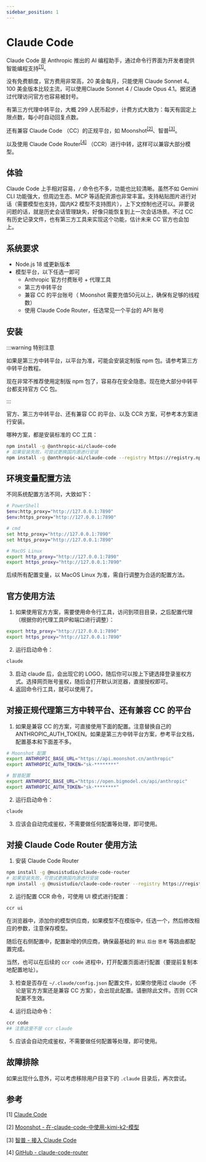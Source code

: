 ```yaml
---
sidebar_position: 1
---
```


# Claude Code

Claude Code 是 Anthropic 推出的 AI 编程助手，通过命令行界面为开发者提供智能编程支持<sup>[[1]](#参考)</sup>。

没有免费额度，官方费用非常高，20 美金每月，只能使用 Claude Sonnet 4。100 美金版本比较主流，可以使用Claude Sonnet 4 / Claude Opus 4.1。据说通过代理访问官方也容易被封号。

有第三方代理中转平台，大概 299 人民币起步，计费方式大致为：每天有固定上限点数，每小时自动回复点数。

还有兼容 Claude Code （CC）的正规平台，如 Moonshot<sup>[[2]](#参考)</sup>、智普<sup>[[3]](#参考)</sup>。

以及使用 Claude Code Router<sup>[[4]](#参考)</sup> （CCR）进行中转，这样可以兼容大部分模型。

## 体验

Claude Code 上手相对容易，`/` 命令也不多，功能也比较清晰。虽然不如 Gemini CLI 功能强大，但周边生态、MCP 等适配资源也非常丰富。支持粘贴图片进行对话（需要模型也支持，国内K2 模型不支持图片），上下文控制也还可以。非要说问题的话，就是历史会话管理缺失，好像只能恢复到上一次会话场景。不过 CC 有历史记录文件，也有第三方工具来实现这个功能，估计未来 CC 官方也会加上。

## 系统要求

- Node.js 18 或更新版本
- 模型平台，以下任选一即可
  - Anthropic 官方付费账号 + 代理工具
  - 第三方中转平台
  - 兼容 CC 的平台账号（ Moonshot 需要充值50元以上，确保有足够的线程数）
  - 使用 Claude Code Router，任选常见一个平台的 API 账号

## 安装

:::warning 特别注意

如果是第三方中转平台，以平台为准，可能会安装定制版 npm 包。请参考第三方中转平台教程。

现在非常不推荐使用定制版 npm 包了，容易存在安全隐患。现在绝大部分中转平台都支持官方 CC 包。

:::

官方、第三方中转平台、还有兼容 CC 的平台、以及 CCR 方案，可参考本方案进行安装。

哪种方案，都是安装标准的 CC 工具：

```bash
npm install -g @anthropic-ai/claude-code
# 如果安装失败，可尝试更换国内源进行安装
npm install -g @anthropic-ai/claude-code --registry https://registry.npmmirror.com
```

## 环境变量配置方法

不同系统配置方法不同，大致如下：

```bash
# PowerShell
$env:http_proxy="http://127.0.0.1:7890"
$env:https_proxy="http://127.0.0.1:7890"

# cmd
set http_proxy="http://127.0.0.1:7890"
set https_proxy="http://127.0.0.1:7890"

# MacOS Linux
export http_proxy="http://127.0.0.1:7890"
export https_proxy="http://127.0.0.1:7890"
```

后续所有配置变量，以 MacOS Linux 为准，需自行调整为合适的配置方法。

## 官方使用方法

1. 如果使用官方方案，需要使用命令行工具，访问到项目目录，之后配置代理（根据你的代理工具IP和端口进行调整）：

```bash
export http_proxy="http://127.0.0.1:7890"
export https_proxy="http://127.0.0.1:7890"
```

2. 运行启动命令：

```bash
claude
```

3. 启动 claude 后，会出现它的 LOGO，随后你可以按上下键选择登录鉴权方式。选择网页账号鉴权，随后会打开默认浏览器，直接授权即可。
4. 返回命令行工具，就可以使用了。

## 对接正规代理第三方中转平台、还有兼容 CC 的平台

1. 如果是兼容 CC 的方案，可直接使用下面的配置。注意替换自己的 ANTHROPIC_AUTH_TOKEN。如果是第三方中转平台方案，参考平台文档，配置基本和下面差不多。

```bash
# Moonshot 配置
export ANTHROPIC_BASE_URL="https://api.moonshot.cn/anthropic"
export ANTHROPIC_AUTH_TOKEN="sk-********"

# 智普配置
export ANTHROPIC_BASE_URL="https://open.bigmodel.cn/api/anthropic"
export ANTHROPIC_AUTH_TOKEN="sk-********"
```

2. 运行启动命令：

```bash
claude
```

3. 应该会自动完成鉴权，不需要做任何配置等处理，即可使用。

## 对接 Claude Code Router 使用方法

1. 安装 Claude Code Router

```bash
npm install -g @musistudio/claude-code-router
# 如果安装失败，可尝试更换国内源进行安装
npm install -g @musistudio/claude-code-router --registry https://registry.npmmirror.com
```

2. 运行配置 CCR 命令，可使用 UI 模式进行配置：

```bash
ccr ui
```

在浏览器中，添加你的模型供应商，如果模型不在模版中，任选一个，然后修改相应的参数，注意保存模型。

随后在右侧配置中，配置新增的供应商，确保最基础的 `默认` `后台` `思考` 等路由都配置完成。

当然，也可以在后续的 `ccr code` 进程中，打开配置页面进行配置（要提前复制本地配置地址）。

3. 检查是否存在 `~/.claude/config.json` 配置文件，如果你使用过 claude（不论是官方方案还是兼容 CC 方案），会出现此配置。请删除此文件。否则 CCR 配置不生效。

4. 运行启动命令：

```bash
ccr code
## 注意这里不是 ccr claude
```

5. 应该会自动完成鉴权，不需要做任何配置等处理，即可使用。

## 故障排除

如果出现什么意外，可以考虑移除用户目录下的 `.claude` 目录后，再次尝试。

## 参考

[1]&nbsp;[Claude Code](https://www.anthropic.com/claude-code)

[2]&nbsp;[Moonshot - 在-claude-code-中使用-kimi-k2-模型](https://platform.moonshot.cn/docs/guide/agent-support#在-claude-code-中使用-kimi-k2-模型)

[3]&nbsp;[智普 - 接入 Claude Code](https://docs.bigmodel.cn/cn/guide/develop/claude)

[4]&nbsp;[GitHub - claude-code-router](https://github.com/musistudio/claude-code-router)
